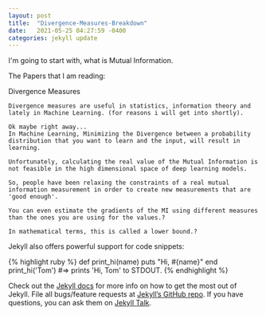 ```yaml
---
layout: post
title:  "Divergence-Measures-Breakdown"
date:   2021-05-25 04:27:59 -0400
categories: jekyll update
---
```


I'm going to start with, what is Mutual Information.

The Papers that I am reading:

  Divergence Measures

    Divergence measures are useful in statistics, information theory and lately in Machine Learning. (for reasons i will get into shortly).

    Ok maybe right away...
    In Machine Learning, Minimizing the Divergence between a probability distribution that you want to learn and the input, will result in learning.

    Unfortunately, calculating the real value of the Mutual Information is not feasible in the high dimensional space of deep learning models.

    So, people have been relaxing the constraints of a real mutual information measurement in order to create new measurements that are 'good enough'.

    You can even estimate the gradients of the MI using different measures than the ones you are using for the values.?

    In mathematical terms, this is called a lower bound.?




Jekyll also offers powerful support for code snippets:

{% highlight ruby %}
def print_hi(name)
  puts "Hi, #{name}"
end
print_hi('Tom')
#=> prints 'Hi, Tom' to STDOUT.
{% endhighlight %}

Check out the [Jekyll docs][jekyll-docs] for more info on how to get the most out of Jekyll. File all bugs/feature requests at [Jekyll’s GitHub repo][jekyll-gh]. If you have questions, you can ask them on [Jekyll Talk][jekyll-talk].

[jekyll-docs]: https://jekyllrb.com/docs/home
[jekyll-gh]:   https://github.com/jekyll/jekyll
[jekyll-talk]: https://talk.jekyllrb.com/
